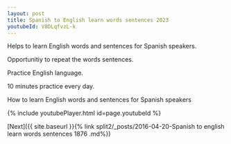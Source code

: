 ```yaml
---
layout: post
title: Spanish to English learn words sentences 2023 
youtubeId: V8DLqfvzL-k
---
```

 
 
Helps to learn English words and sentences for Spanish speakers.

Opportunitiy to repeat the words sentences. 

Practice English language. 
 
10 minutes practice every day. 
 
How to learn English words and sentences for Spanish speakers 
 
{% include youtubePlayer.html id=page.youtubeId %}
 
 
[Next]({{ site.baseurl }}{% link  split2/_posts/2016-04-20-Spanish to english learn words sentences 1876 .md%})
 
